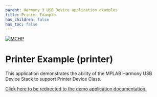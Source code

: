 ```yaml
---
parent: Harmony 3 USB Device application examples
title: Printer Example 
has_children: false
has_toc: false
---
```


[![MCHP](https://www.microchip.com/ResourcePackages/Microchip/assets/dist/images/logo.png)](https://www.microchip.com)

# Printer Example (printer)

This application demonstrates the ability of the MPLAB Harmony USB Device Stack to support Printer Device Class.

[Click here to be redirected to the demo application documentation.](../../docs/docs_md/GUID-A5C060F0-73BA-4993-8431-D42B9AFA6834.md)
